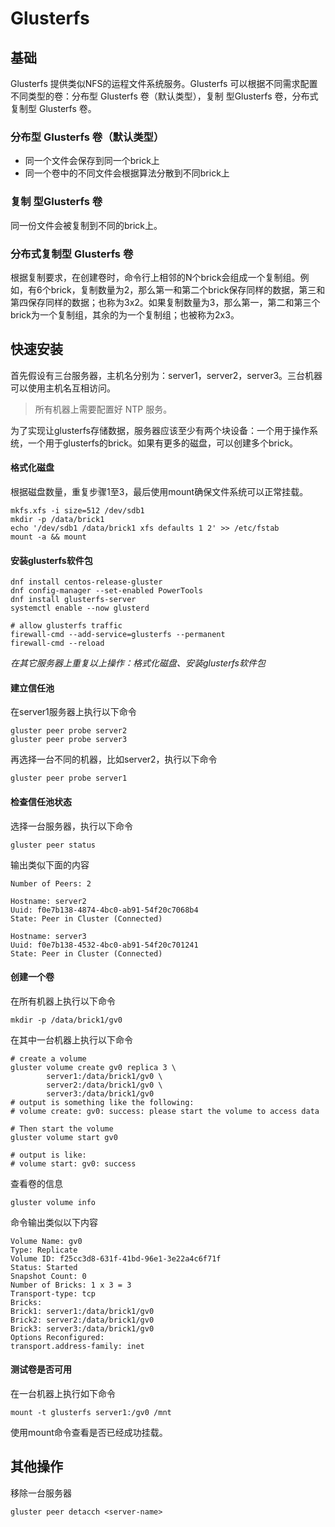 # Glusterfs

## 基础

Glusterfs 提供类似NFS的运程文件系统服务。Glusterfs 可以根据不同需求配置不同类型的卷：分布型 Glusterfs 卷（默认类型），复制 型Glusterfs 卷，分布式复制型 Glusterfs 卷。

### 分布型 Glusterfs 卷（默认类型）

- 同一个文件会保存到同一个brick上
- 同一个卷中的不同文件会根据算法分散到不同brick上

### 复制 型Glusterfs 卷

同一份文件会被复制到不同的brick上。

### 分布式复制型 Glusterfs 卷

根据复制要求，在创建卷时，命令行上相邻的N个brick会组成一个复制组。例如，有6个brick，复制数量为2，那么第一和第二个brick保存同样的数据，第三和第四保存同样的数据；也称为3x2。如果复制数量为3，那么第一，第二和第三个brick为一个复制组，其余的为一个复制组；也被称为2x3。

## 快速安装

首先假设有三台服务器，主机名分别为：server1，server2，server3。三台机器可以使用主机名互相访问。

> 所有机器上需要配置好 NTP 服务。

为了实现让glusterfs存储数据，服务器应该至少有两个块设备：一个用于操作系统，一个用于glusterfs的brick。如果有更多的磁盘，可以创建多个brick。

#### 格式化磁盘

根据磁盘数量，重复步骤1至3，最后使用mount确保文件系统可以正常挂载。

```shell
mkfs.xfs -i size=512 /dev/sdb1
mkdir -p /data/brick1
echo '/dev/sdb1 /data/brick1 xfs defaults 1 2' >> /etc/fstab
mount -a && mount
```

#### 安装glusterfs软件包

```shell
dnf install centos-release-gluster
dnf config-manager --set-enabled PowerTools
dnf install glusterfs-server
systemctl enable --now glusterd

# allow glusterfs traffic
firewall-cmd --add-service=glusterfs --permanent
firewall-cmd --reload
```

*在其它服务器上重复以上操作：格式化磁盘、安装glusterfs软件包*

#### 建立信任池

在server1服务器上执行以下命令

```shell
gluster peer probe server2
gluster peer probe server3
```

再选择一台不同的机器，比如server2，执行以下命令

```shell
gluster peer probe server1
```

#### 检查信任池状态

选择一台服务器，执行以下命令

```shell
gluster peer status
```

输出类似下面的内容

```shell
Number of Peers: 2

Hostname: server2
Uuid: f0e7b138-4874-4bc0-ab91-54f20c7068b4
State: Peer in Cluster (Connected)

Hostname: server3
Uuid: f0e7b138-4532-4bc0-ab91-54f20c701241
State: Peer in Cluster (Connected)
```

#### 创建一个卷

在所有机器上执行以下命令

```shell
mkdir -p /data/brick1/gv0
```

在其中一台机器上执行以下命令

```shell
# create a volume
gluster volume create gv0 replica 3 \
		server1:/data/brick1/gv0 \
		server2:/data/brick1/gv0 \
		server3:/data/brick1/gv0
# output is something like the following:
# volume create: gv0: success: please start the volume to access data

# Then start the volume
gluster volume start gv0

# output is like:
# volume start: gv0: success
```

查看卷的信息

```shell
gluster volume info
```

命令输出类似以下内容

```shell
Volume Name: gv0
Type: Replicate
Volume ID: f25cc3d8-631f-41bd-96e1-3e22a4c6f71f
Status: Started
Snapshot Count: 0
Number of Bricks: 1 x 3 = 3
Transport-type: tcp
Bricks:
Brick1: server1:/data/brick1/gv0
Brick2: server2:/data/brick1/gv0
Brick3: server3:/data/brick1/gv0
Options Reconfigured:
transport.address-family: inet
```

#### 测试卷是否可用

在一台机器上执行如下命令

```shell
mount -t glusterfs server1:/gv0 /mnt
```

使用mount命令查看是否已经成功挂载。

## 其他操作

移除一台服务器

```shell
gluster peer detacch <server-name>
```

